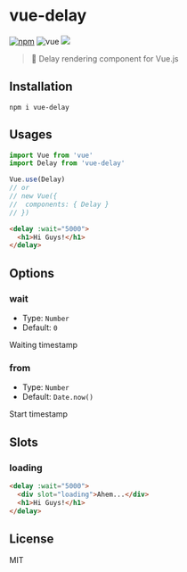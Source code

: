 # vue-delay

[![npm](https://img.shields.io/npm/v/vue-delay.svg?style=flat-square)](https://www.npmjs.com/package/vue-delay)
![vue](https://img.shields.io/badge/vue-2.x-4fc08d.svg?colorA=2c3e50&style=flat-square)
[![](https://img.shields.io/badge/%24-donate-green.svg?style=flat-square)](https://github.com/QingWei-Li/donate)

> 🐌 Delay rendering component for Vue.js

## Installation

```shell
npm i vue-delay
```

## Usages

```javascript
import Vue from 'vue'
import Delay from 'vue-delay'

Vue.use(Delay)
// or
// new Vue({
//  components: { Delay }
// })
```

```html
<delay :wait="5000">
  <h1>Hi Guys!</h1>
</delay>
```

## Options

### wait

* Type: `Number`
* Default: `0`

Waiting timestamp

### from

* Type: `Number`
* Default: `Date.now()`

Start timestamp

## Slots

### loading

```html
<delay :wait="5000">
  <div slot="loading">Ahem...</div>
  <h1>Hi Guys!</h1>
</delay>
```

## License

MIT
